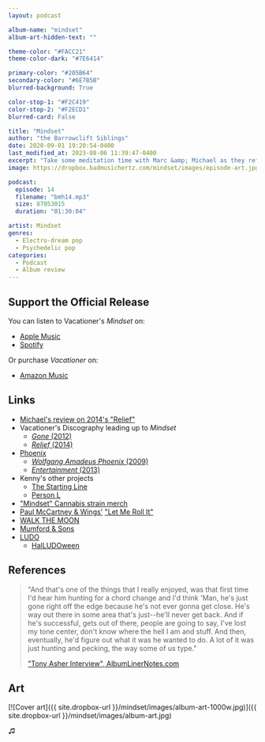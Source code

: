 ```yaml
---
layout: podcast

album-name: "mindset"
album-art-hidden-text: ""

theme-color: "#FACC21"
theme-color-dark: "#7E6414"

primary-color: "#205B64"
secondary-color: "#6E7B5B"
blurred-background: True

color-stop-1: "#F2C419"
color-stop-2: "#F2ECD1"
blurred-card: False

title: "Mindset"
author: "the Barrowclift Siblings"
date: 2020-09-01 19:20:54-0400
last_modified_at: 2023-08-06 11:39:47-0400
excerpt: "Take some meditation time with Marc &amp; Michael as they reflect on Vacationer’s “Mindset”."
image: https://dropbox.badmusichertz.com/mindset/images/episode-art.jpg

podcast:
  episode: 14
  filename: "bmh14.mp3"
  size: 87053015
  duration: "01:30:04"

artist: Mindset
genres:
  - Electro-dream pop
  - Psychedelic pop
categories:
  - Podcast
  - Album review
---
```


## Support the Official Release

You can listen to Vacationer's *Mindset* on:

* [Apple Music](https://music.apple.com/us/album/mindset/1676998029)
* [Spotify](https://open.spotify.com/album/2bdFknRDA1oN9rxEqjGocC)

Or purchase *Vacationer* on:

* [Amazon Music](https://www.amazon.com/music/player/albums/B0BYBYVBJ2?*entries*=0&*Version*=1)

## Links

* [Michael's review on 2014's "Relief"](https://badmusichertz.com/post/relief)
* Vacationer's Discography leading up to *Mindset*
  * [*Gone* (2012)](https://music.apple.com/us/album/gone/1443883368)
  * [*Relief* (2014)](https://music.apple.com/us/album/relief/1443901446)
* [Phoenix](https://music.apple.com/us/artist/phoenix/5500360)
  * [*Wolfgang Amadeus Phoenix* (2009)](https://music.apple.com/us/album/wolfgang-amadeus-phoenix/1450828963)
  * [*Entertainment* (2013)](https://music.apple.com/us/album/bankrupt-deluxe-edition/1451345965)
* Kenny's other projects
  * [The Starting Line](https://music.apple.com/us/artist/the-starting-line/14788139)
  * [Person L](https://music.apple.com/us/artist/person-l/276969135)
* ["Mindset" Cannabis strain merch](https://www.floatedmag.com/single-post/2018/12/25/Cherry-Kola-Farms-X-Vacationer-Mindset-Cannabis-Strain)
* [Paul McCartney & Wings'](https://music.apple.com/us/artist/paul-mccartney-wings/254653827) ["Let Me Roll It"](https://music.apple.com/us/album/let-me-roll-it/1443413822?i=1443413968)
* [WALK THE MOON](https://music.apple.com/us/artist/walk-the-moon/451783136)
* [Mumford & Sons](https://music.apple.com/us/artist/mumford-sons/307699986)
* [LUDO](https://music.apple.com/us/artist/ludo/5165285)
  * [HalLUDOween](https://en.wikipedia.org/wiki/Ludo_(band)#HalLUDOween)

## References

> "And that's one of the things that I really enjoyed, was that first time I'd hear him hunting for a chord change and I'd think 'Man, he's just gone right off the edge because he's not ever gonna get close. He's way out there in some area that's just--he'll never get back. And if he's successful, gets out of there, people are going to say, I've lost my tone center, don't know where the hell I am and stuff. And then, eventually, he'd figure out what it was he wanted to do. A lot of it was just hunting and pecking, the way some of us type."
>
> ["Tony Asher Interview", AlbumLinerNotes.com](http://www.albumlinernotes.com/Tony_Asher_Interview.html)

## Art

[![Cover art]({{ site.dropbox-url }}/mindset/images/album-art-1000w.jpg)]({{ site.dropbox-url }}/mindset/images/album-art.jpg)

♫︎